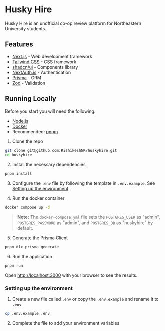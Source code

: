 # Husky Hire

Husky Hire is an unofficial co-op review platform for Northeastern University students.

## Features

- [Next.js](https://nextjs.org) - Web development framework
- [Tailwind CSS](https://tailwindcss.com) - CSS framework
- [shadcn/ui](https://ui.shadcn.com/) - Components library
- [NextAuth.js](https://next-auth.js.org/) - Authentication
- [Prisma](https://www.prisma.io/) - ORM
- [Zod](https://zod.dev/) - Validation

## Running Locally

Before you start you will need the following:

- [Node.js](https://nodejs.org/en)
- [Docker](https://www.docker.com/)
- Recommended: [pnpm](https://pnpm.io/)

1. Clone the repo

```bash
git clone git@github.com:RishikeshNK/huskyhire.git
cd huskyhire
```

2. Install the necessary dependencies

```bash
pnpm install
```

3. Configure the `.env` file by following the template in `.env.example`. See [Setting up the environment](#setting-up-the-environment).

4. Run the docker container

```bash
docker compose up -d
```

> **Note:** The `docker-compose.yml` file sets the `POSTGRES_USER` as "admin", `POSTGRES_PASSWORD` as "admin", and `POSTGRES_DB` as "huskyhire" by default.

5. Generate the Prisma Client

```bash
pnpm dlx prisma generate
```

6. Run the application

```bash
pnpm run
```

Open [http://localhost:3000](http://localhost:3000) with your browser to see the results.

### Setting up the environment

1. Create a new file called `.env` or copy the `.env.example` and rename it to `.env`

```bash
cp .env.example .env
```

2. Complete the file to add your environment variables
